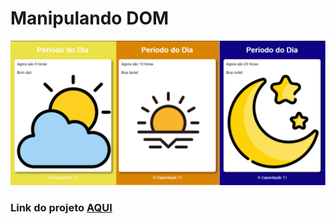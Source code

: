 # Manipulando DOM

<img src="https://github.com/LeonarDev/Autoplay/blob/main/projeto_datas/img/general.png?raw=true">

### Link do projeto [AQUI](https://codepen.io/leonardev/pen/ZELbNGJ)